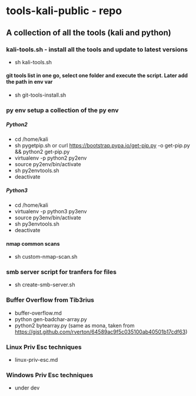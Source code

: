# tools-kali-public - repo
## A collection of all the tools (kali and python)

### kali-tools.sh - install all the tools and update to latest versions
- sh kali-tools.sh

#### git tools list in one go, select one folder and execute the script. Later add the path in env var
- sh git-tools-install.sh 

### py env setup a collection of the py env

##### Python2
- cd /home/kali
- sh pygetpip.sh or curl https://bootstrap.pypa.io/get-pip.py -o get-pip.py && python2 get-pip.py
- virtualenv -p python2 py2env
- source py2env/bin/activate
- sh py2envtools.sh
- deactivate

##### Python3
- cd /home/kali
- virtualenv -p python3 py3env
- source py3env/bin/activate
- sh py3envtools.sh
- deactivate

#### nmap common scans
- sh custom-nmap-scan.sh <ip>

### smb server script for tranfers for files
- sh create-smb-server.sh

### Buffer Overflow from Tib3rius
- buffer-overflow.md
- python gen-badchar-array.py
- python2 bytearray.py (same as mona, taken from https://gist.github.com/rverton/64589ac9f5c035100ab40501b17cdf63)

### Linux Priv Esc techniques 
- linux-priv-esc.md

### Windows Priv Esc techniques
- under dev
